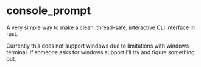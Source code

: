 # console_prompt

A very simple way to make a clean, thread-safe, interactive CLI interface
in rust.

Currently this does not support windows due to limitations with windows terminal.
If someone asks for windows support i'll try and figure something out.
